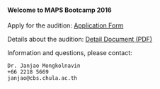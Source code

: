#### Welcome to MAPS Bootcamp 2016
Apply for the audition: [Application Form](http://www.goo.gl/forms/rzJWvTF5le)

Details about the audition:
[Detail Document (PDF)](https://github.com/kbtgmaps/bootcamp2016/blob/master/MAPS%20Bootcamp%202016_100.pdf)

Information and questions, please contact:

	Dr. Janjao Mongkolnavin
	+66 2218 5669
	janjao@cbs.chula.ac.th
